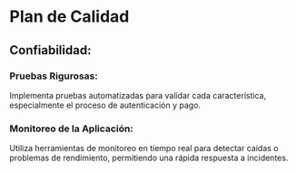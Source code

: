 # Plan de Calidad
## Confiabilidad:

### Pruebas Rigurosas: 
Implementa pruebas automatizadas para validar cada característica, especialmente el proceso de autenticación y pago.
### Monitoreo de la Aplicación: 
Utiliza herramientas de monitoreo en tiempo real para detectar caídas o problemas de rendimiento, permitiendo una rápida respuesta a incidentes.

##
